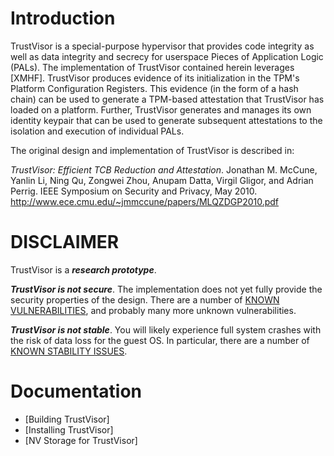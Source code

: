 # Introduction

TrustVisor is a special-purpose hypervisor that provides code integrity as well as data integrity and secrecy for userspace Pieces of Application Logic (PALs). The implementation of TrustVisor contained herein leverages [XMHF].  TrustVisor produces evidence of its initialization in the TPM's Platform Configuration Registers.  This evidence (in the form of a hash chain) can be used to generate a TPM-based attestation that TrustVisor has loaded on a platform.  Further, TrustVisor generates and manages its own identity keypair that can be used to generate subsequent attestations to the isolation and execution of individual PALs.

The original design and implementation of TrustVisor is described in:

*TrustVisor: Efficient TCB Reduction and Attestation*. Jonathan M. McCune, Yanlin Li, Ning Qu, Zongwei Zhou, Anupam Datta, Virgil Gligor, and Adrian Perrig. IEEE Symposium on Security and Privacy, May 2010. http://www.ece.cmu.edu/~jmmccune/papers/MLQZDGP2010.pdf

# DISCLAIMER

TrustVisor is a ***research prototype***.

***TrustVisor is not secure***. The implementation does not yet fully provide the security properties of the design. There are a number of [KNOWN VULNERABILITIES](https://sourceforge.net/p/xmhf/tickets/search/?q=_vulnerability%3ATrue), and probably many more unknown vulnerabilities. 

***TrustVisor is not stable***. You will likely experience full system crashes with the risk of data loss for the guest OS. In particular, there are a number of [KNOWN STABILITY ISSUES](https://sourceforge.net/p/xmhf/tickets/search/?q=_instability%3ATrue).

# Documentation

* [Building TrustVisor]
* [Installing TrustVisor]
* [NV Storage for TrustVisor]
